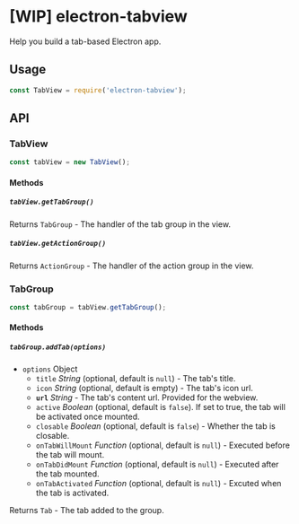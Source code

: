 # [WIP] electron-tabview
Help you build a tab-based Electron app.

## Usage

```javascript
const TabView = require('electron-tabview');
```

## API

### TabView

```javascript
const tabView = new TabView();
```

#### Methods

##### `tabView.getTabGroup()`

Returns `TabGroup` - The handler of the tab group in the view.

##### `tabView.getActionGroup()`

Returns `ActionGroup` - The handler of the action group in the view.

### TabGroup

```javascript
const tabGroup = tabView.getTabGroup();
```

#### Methods

##### `tabGroup.addTab(options)`

- `options` Object
  - `title` *String* (optional, default is `null`) - The tab's title.
  - `icon` *String* (optional, default is empty) - The tab's icon url.
  - **`url`** *String* - The tab's content url. Provided for the webview.
  - `active` *Boolean* (optional, default is `false`). If set to true, the tab will be activated once mounted.
  - `closable` *Boolean* (optional, default is `false`) - Whether the tab is closable.
  - `onTabWillMount` *Function* (optional, default is `null`) - Executed before the tab will mount.
  - `onTabDidMount` *Function* (optional, default is `null`) - Executed after the tab mounted.
  - `onTabActivated` *Function* (optional, default is `null`) - Excuted when the tab is activated.

Returns `Tab` - The tab added to the group.